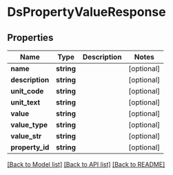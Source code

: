 # DsPropertyValueResponse

## Properties
Name | Type | Description | Notes
------------ | ------------- | ------------- | -------------
**name** | **string** |  | [optional] 
**description** | **string** |  | [optional] 
**unit_code** | **string** |  | [optional] 
**unit_text** | **string** |  | [optional] 
**value** | **string** |  | [optional] 
**value_type** | **string** |  | [optional] 
**value_str** | **string** |  | [optional] 
**property_id** | **string** |  | [optional] 

[[Back to Model list]](../../README.md#documentation-for-models) [[Back to API list]](../../README.md#documentation-for-api-endpoints) [[Back to README]](../../README.md)

